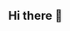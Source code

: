 ## Hi there 👋

<!--
**pemoi/pemoi** is a ✨ _special_ ✨ repository because its `README.md` (this file) appears on your GitHub profile.**

<h1 align="center">Hi 👋, I'm Luis Emmanuel Peña Soriano</h1>
<h3 align="center">A passionate frontend developer from Dominican Republic</h3>

<p align="left"> <img src="https://komarev.com/ghpvc/?username=pemoi&label=Profile%20views&color=0e75b6&style=flat" alt="pemoi" /> </p>

<p align="left"> <a href="https://github.com/ryo-ma/github-profile-trophy"><img src="https://github-profile-trophy.vercel.app/?username=pemoi" alt="pemoi" /></a> </p>

<p align="left"> <a href="https://twitter.com/pemoi_12" target="blank"><img src="https://img.shields.io/twitter/follow/pemoi_12?logo=twitter&style=for-the-badge" alt="pemoi_12" /></a> </p>

- 🔭 I’m currently working on [Alura challenger](https://github.com/pemoi/encriptador-de-texto-alura.git)

- 🌱 I’m currently learning **Html, Css, JavaScript**

- 👨‍💻 All of my projects are available at [https://github.com/pemoi](https://github.com/pemoi)

- 📝 I regularly write articles on [https://luisyelmir.blogspot.com](https://luisyelmir.blogspot.com)

- 💬 Ask me about **Anythig**

- 📫 How to reach me **Emmanuelpenasoriano@gmal.com**

<h3 align="left">Connect with me:</h3>
<p align="left">
<a href="https://twitter.com/pemoi_12" target="blank"><img align="center" src="https://raw.githubusercontent.com/rahuldkjain/github-profile-readme-generator/master/src/images/icons/Social/twitter.svg" alt="pemoi_12" height="30" width="40" /></a>
<a href="https://linkedin.com/in/https://www.linkedin.com/public-profile/settings?trk=d_flagship3_profile_self_view_public_profile" target="blank"><img align="center" src="https://raw.githubusercontent.com/rahuldkjain/github-profile-readme-generator/master/src/images/icons/Social/linked-in-alt.svg" alt="https://www.linkedin.com/public-profile/settings?trk=d_flagship3_profile_self_view_public_profile" height="30" width="40" /></a>
<a href="https://fb.com/https://www.facebook.com/luisemmanuel.penasoriano" target="blank"><img align="center" src="https://raw.githubusercontent.com/rahuldkjain/github-profile-readme-generator/master/src/images/icons/Social/facebook.svg" alt="https://www.facebook.com/luisemmanuel.penasoriano" height="30" width="40" /></a>
</p>

<h3 align="left">Languages and Tools:</h3>
<p align="left"> <a href="https://getbootstrap.com" target="_blank" rel="noreferrer"> <img src="https://raw.githubusercontent.com/devicons/devicon/master/icons/bootstrap/bootstrap-plain-wordmark.svg" alt="bootstrap" width="40" height="40"/> </a> <a href="https://www.w3schools.com/css/" target="_blank" rel="noreferrer"> <img src="https://raw.githubusercontent.com/devicons/devicon/master/icons/css3/css3-original-wordmark.svg" alt="css3" width="40" height="40"/> </a> <a href="https://git-scm.com/" target="_blank" rel="noreferrer"> <img src="https://www.vectorlogo.zone/logos/git-scm/git-scm-icon.svg" alt="git" width="40" height="40"/> </a> <a href="https://www.w3.org/html/" target="_blank" rel="noreferrer"> <img src="https://raw.githubusercontent.com/devicons/devicon/master/icons/html5/html5-original-wordmark.svg" alt="html5" width="40" height="40"/> </a> <a href="https://developer.mozilla.org/en-US/docs/Web/JavaScript" target="_blank" rel="noreferrer"> <img src="https://raw.githubusercontent.com/devicons/devicon/master/icons/javascript/javascript-original.svg" alt="javascript" width="40" height="40"/> </a> <a href="https://www.linux.org/" target="_blank" rel="noreferrer"> <img src="https://raw.githubusercontent.com/devicons/devicon/master/icons/linux/linux-original.svg" alt="linux" width="40" height="40"/> </a> <a href="https://www.mysql.com/" target="_blank" rel="noreferrer"> <img src="https://raw.githubusercontent.com/devicons/devicon/master/icons/mysql/mysql-original-wordmark.svg" alt="mysql" width="40" height="40"/> </a> <a href="https://nodejs.org" target="_blank" rel="noreferrer"> <img src="https://raw.githubusercontent.com/devicons/devicon/master/icons/nodejs/nodejs-original-wordmark.svg" alt="nodejs" width="40" height="40"/> </a> <a href="https://www.oracle.com/" target="_blank" rel="noreferrer"> <img src="https://raw.githubusercontent.com/devicons/devicon/master/icons/oracle/oracle-original.svg" alt="oracle" width="40" height="40"/> </a> <a href="https://www.python.org" target="_blank" rel="noreferrer"> <img src="https://raw.githubusercontent.com/devicons/devicon/master/icons/python/python-original.svg" alt="python" width="40" height="40"/> </a> <a href="https://reactjs.org/" target="_blank" rel="noreferrer"> <img src="https://raw.githubusercontent.com/devicons/devicon/master/icons/react/react-original-wordmark.svg" alt="react" width="40" height="40"/> </a> <a href="https://reactnative.dev/" target="_blank" rel="noreferrer"> <img src="https://reactnative.dev/img/header_logo.svg" alt="reactnative" width="40" height="40"/> </a> <a href="https://www.typescriptlang.org/" target="_blank" rel="noreferrer"> <img src="https://raw.githubusercontent.com/devicons/devicon/master/icons/typescript/typescript-original.svg" alt="typescript" width="40" height="40"/> </a> </p>

<p><img align="left" src="https://github-readme-stats.vercel.app/api/top-langs?username=pemoi&show_icons=true&locale=en&layout=compact" alt="pemoi" /></p>

<p>&nbsp;<img align="center" src="https://github-readme-stats.vercel.app/api?username=pemoi&show_icons=true&locale=en" alt="pemoi" /></p>

<p><img align="center" src="https://github-readme-streak-stats.herokuapp.com/?user=pemoi&" alt="pemoi" /></p>
